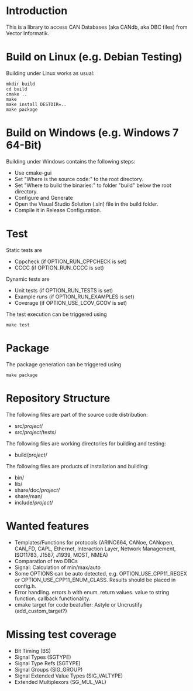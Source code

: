 # Introduction

This is a library to access CAN Databases (aka CANdb, aka DBC files) from Vector Informatik.

# Build on Linux (e.g. Debian Testing)

Building under Linux works as usual:

    mkdir build
    cd build
    cmake ..
    make
    make install DESTDIR=..
    make package

# Build on Windows (e.g. Windows 7 64-Bit)

Building under Windows contains the following steps:

* Use cmake-gui
* Set "Where is the source code:" to the root directory.
* Set "Where to build the binaries:" to folder "build" below the root directory.
* Configure and Generate
* Open the Visual Studio Solution (.sln) file in the build folder.
* Compile it in Release Configuration.

# Test

Static tests are

* Cppcheck (if OPTION_RUN_CPPCHECK is set)
* CCCC (if OPTION_RUN_CCCC is set)

Dynamic tests are

* Unit tests (if OPTION_RUN_TESTS is set)
* Example runs (if OPTION_RUN_EXAMPLES is set)
* Coverage (if OPTION_USE_LCOV_GCOV is set)

The test execution can be triggered using

    make test

# Package

The package generation can be triggered using

    make package

# Repository Structure

The following files are part of the source code distribution:

* src/_project_/
* src/_project_/tests/

The following files are working directories for building and testing:

* build/_project_/

The following files are products of installation and building:

* bin/
* lib/
* share/doc/_project_/
* share/man/
* include/_project_/

# Wanted features

* Templates/Functions for protocols (ARINC664, CANoe, CANopen, CAN_FD, CAPL, Ethernet, Interaction Layer, Network Management, ISO11783, J1587, J1939, MOST, NMEA)
* Comparation of two DBCs
* Signal: Calculation of min/max/auto
* Some OPTIONS can be auto detected, e.g. OPTION_USE_CPP11_REGEX or OPTION_USE_CPP11_ENUM_CLASS. Results should be placed in config.h.
* Error handling. errors.h with enum. return values. value to string function. callback functionality.
* cmake target for code beatufier: Astyle or Uncrustify (add_custom_target?)

# Missing test coverage

* Bit Timing (BS)
* Signal Types (SGTYPE)
* Signal Type Refs (SGTYPE)
* Signal Groups (SIG_GROUP)
* Signal Extended Value Types (SIG_VALTYPE)
* Extended Multiplexors (SG_MUL_VAL)
